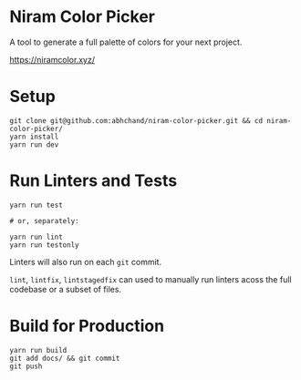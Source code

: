 # Niram Color Picker

A tool to generate a full palette of colors for your next project.

https://niramcolor.xyz/

# Setup

```
git clone git@github.com:abhchand/niram-color-picker.git && cd niram-color-picker/
yarn install
yarn run dev
```

# Run Linters and Tests

```
yarn run test

# or, separately:

yarn run lint
yarn run testonly
```

Linters will also run on each `git` commit.

`lint`, `lintfix`, `lintstagedfix` can used to manually run linters acoss the full codebase or a subset of files.


# Build for Production

```
yarn run build
git add docs/ && git commit
git push
```
